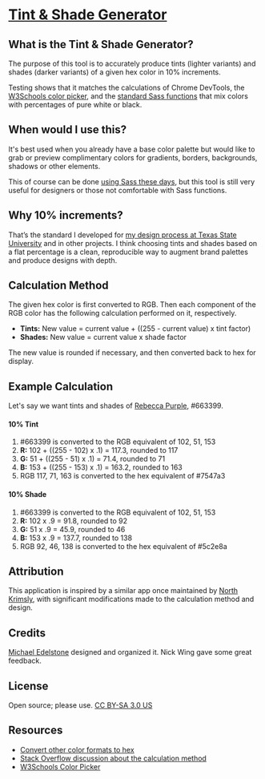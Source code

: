 # [Tint & Shade Generator](http://edelstone.github.io/tints-and-shades/)

## What is the Tint & Shade Generator?
The purpose of this tool is to accurately produce tints (lighter variants) and shades (darker variants) of a given hex color in 10% increments.

Testing shows that it matches the calculations of Chrome DevTools, the [W3Schools color picker](http://www.w3schools.com/colors/colors_picker.asp), and the [standard Sass functions](https://sindresorhus.com/sass-extras/#color-function-tint) that mix colors with percentages of pure white or black.

## When would I use this?
It's best used when you already have a base color palette but would like to grab or preview complimentary colors for gradients, borders, backgrounds, shadows or other elements.

This of course can be done [using Sass these days](https://sindresorhus.com/sass-extras/#color-function-tint), but this tool is still very useful for designers or those not comfortable with Sass functions.

## Why 10% increments?
That’s the standard I developed for [my design process at Texas State University](http://www.styleguide.txstate.edu/colors/template.html) and in other projects. I think choosing tints and shades based on a flat percentage is a clean, reproducible way to augment brand palettes and produce designs with depth.

## Calculation Method
The given hex color is first converted to RGB. Then each component of the RGB color has the following calculation performed on it, respectively.

* **Tints:** New value = current value + ((255 - current value) x tint factor)
* **Shades:** New value = current value x shade factor

The new value is rounded if necessary, and then converted back to hex for display.

## Example Calculation
Let's say we want tints and shades of [Rebecca Purple](http://www.economist.com/blogs/babbage/2014/06/digital-remembrance), #663399.

#### 10% Tint
1. #663399 is converted to the RGB equivalent of 102, 51, 153
1. **R:** 102 + ((255 - 102) x .1) = 117.3, rounded to 117
1. **G:** 51 + ((255 - 51) x .1) = 71.4, rounded to 71
1. **B:** 153 + ((255 - 153) x .1) = 163.2, rounded to 163
1. RGB 117, 71, 163 is converted to the hex equivalent of #7547a3

#### 10% Shade
1. #663399 is converted to the RGB equivalent of 102, 51, 153
1. **R:** 102 x .9 = 91.8, rounded to 92
1. **G:** 51 x .9 = 45.9, rounded to 46
1. **B:** 153 x .9 = 137.7, rounded to 138
1. RGB 92, 46, 138 is converted to the hex equivalent of #5c2e8a

## Attribution
This application is inspired by a similar app once maintained by [North Krimsly](http://highintegritydesign.com/), with significant modifications made to the calculation method and design.

## Credits
[Michael Edelstone](http://michaeledelstone.com) designed and organized it. Nick Wing gave some great feedback.

## License
Open source; please use. [CC BY-SA 3.0 US](http://creativecommons.org/licenses/by-sa/3.0/us/)

## Resources
* [Convert other color formats to hex](http://rgb.to)
* [Stack Overflow discussion about the calculation method](https://stackoverflow.com/questions/6615002)
* [W3Schools Color Picker](https://w3schools.com/colors/colors_picker.asp)
